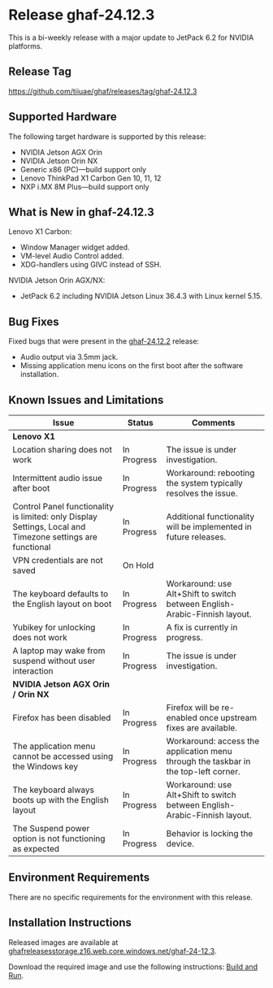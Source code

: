 <!--
    Copyright 2022-2025 TII (SSRC) and the Ghaf contributors
    SPDX-License-Identifier: CC-BY-SA-4.0
-->

# Release ghaf-24.12.3

This is a bi-weekly release with a major update to JetPack 6.2 for NVIDIA platforms.


## Release Tag

<https://github.com/tiiuae/ghaf/releases/tag/ghaf-24.12.3>


## Supported Hardware

The following target hardware is supported by this release:

* NVIDIA Jetson AGX Orin
* NVIDIA Jetson Orin NX
* Generic x86 (PC)—build support only
* Lenovo ThinkPad X1 Carbon Gen 10, 11, 12
* NXP i.MX 8M Plus—build support only


## What is New in ghaf-24.12.3


Lenovo X1 Carbon:

  * Window Manager widget added.
  * VM-level Audio Control added.
  * XDG-handlers using GIVC instead of SSH.


NVIDIA Jetson Orin AGX/NX:

  * JetPack 6.2 including NVIDIA Jetson Linux 36.4.3 with Linux kernel 5.15.


## Bug Fixes

Fixed bugs that were present in the [ghaf-24.12.2](../release_notes/ghaf-24.12.2.md) release:

* Audio output via 3.5mm jack.
* Missing application menu icons on the first boot after the software installation.


## Known Issues and Limitations

| Issue           | Status      | Comments                             |
|-----------------|-------------|--------------------------------------|
| **Lenovo X1**  |  |  |
| Location sharing does not work  | In Progress | The issue is under investigation. |
| Intermittent audio issue after boot  | In Progress | Workaround: rebooting the system typically resolves the issue. |
| Control Panel functionality is limited: only Display Settings, Local and Timezone settings are functional | In Progress | Additional functionality will be implemented in future releases. |
| VPN credentials are not saved  | On Hold |  |
| The keyboard defaults to the English layout on boot | In Progress | Workaround: use Alt+Shift to switch between English-Arabic-Finnish layout. |
| Yubikey for unlocking does not work | In Progress | A fix is currently in progress. |
| A laptop may wake from suspend without user interaction | In Progress | The issue is under investigation. |
| **NVIDIA Jetson AGX Orin / Orin NX**  |  |  |
| Firefox has been disabled | In Progress | Firefox will be re-enabled once upstream fixes are available. |
| The application menu cannot be accessed using the Windows key | In Progress | Workaround: access the application menu through the taskbar in the top-left corner. |
| The keyboard always boots up with the English layout | In Progress | Workaround: use Alt+Shift to switch between English-Arabic-Finnish layout. |
| The Suspend power option is not functioning as expected | In Progress | Behavior is locking the device. |


## Environment Requirements

There are no specific requirements for the environment with this release.


## Installation Instructions

Released images are available at [ghafreleasesstorage.z16.web.core.windows.net/ghaf-24-12.3](https://ghafreleasesstorage.z16.web.core.windows.net/ghaf-24-12-3).

Download the required image and use the following instructions: [Build and Run](../ref_impl/build_and_run.md).